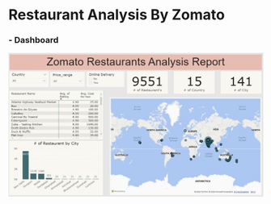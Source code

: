
# Restaurant Analysis By Zomato

### - Dashboard
![alt tag](https://github.com/sahilpatni95/Data-Analytics-Bootcamp/blob/main/Coursathon%20Challenges/Restaurant/Zomato_report.JPG)
